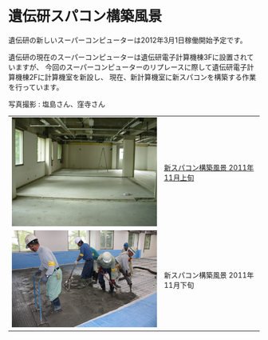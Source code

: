 # 遺伝研スパコン構築風景

遺伝研の新しいスーパーコンピューターは2012年3月1日稼働開始予定です。

遺伝研の現在のスーパーコンピューターは遺伝研電子計算機棟3Fに設置されていますが、
今回のスーパーコンピューターのリプレースに際して遺伝研電子計算機棟2Fに計算機室を新設し、
現在、新計算機室に新スパコンを構築する作業を行っています。

写真撮影 : 塩島さん、窪寺さん

<table>
<tr><td><img src="images/DSCN1639.JPG" width="400" /></td><td><a href="docs/新スパコン構築風景11月上旬.md">新スパコン構築風景 2011年11月上旬</a></td></tr>
<tr><td><img src="images/2011-11-17_005.jpg" width="400" /></td><td>新スパコン構築風景 2011年11月下旬</td></tr>
</table>


